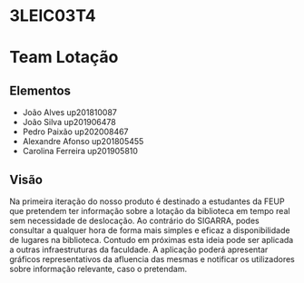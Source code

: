 # 3LEIC03T4
# Team Lotação

## Elementos

- João Alves up201810087
- João Silva up201906478 
- Pedro Paixão up202008467
- Alexandre Afonso up201805455
- Carolina Ferreira up201905810

## Visão 

Na primeira iteração do nosso produto é destinado a estudantes da FEUP que pretendem ter informação sobre a lotação da biblioteca em tempo real sem necessidade de deslocação. Ao contrário do SIGARRA, podes consultar a qualquer hora de forma mais simples e eficaz a disponibilidade de lugares na biblioteca. Contudo em próximas esta ideia pode ser aplicada a outras infraestruturas da faculdade. A aplicação poderá apresentar gráficos representativos da afluencia das mesmas e notificar os utilizadores sobre informação relevante, caso o pretendam.

